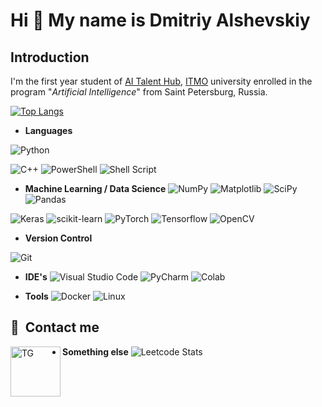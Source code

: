 Hi 👋 My name is Dmitriy Alshevskiy
===================================

Introduction
------------

I'm the first year student of [AI Talent Hub](https://ai.itmo.ru/), [ITMO](https://en.itmo.ru/en/) university enrolled in the program "_Artificial Intelligence_" from Saint Petersburg, Russia.

[![Top Langs](https://github-readme-stats.vercel.app/api/top-langs/?username=n0tmyself&layout=compact)](https://github.com/anuraghazra/github-readme-stats)

- **Languages**

![Python](https://img.shields.io/badge/python-3670A0?style=for-the-badge&logo=python&logoColor=ffdd54)

![C++](https://img.shields.io/badge/C%2B%2B-00599C?style=for-the-badge&logo=c%2B%2B&logoColor=white)
![PowerShell](https://img.shields.io/badge/PowerShell-%235391FE.svg?style=for-the-badge&logo=powershell&logoColor=white)
![Shell Script](https://img.shields.io/badge/shell_script-%23121011.svg?style=for-the-badge&logo=gnu-bash&logoColor=white)


- **Machine Learning / Data Science**
![NumPy](https://img.shields.io/badge/numpy-%23013243.svg?style=for-the-badge&logo=numpy&logoColor=white)
![Matplotlib](https://img.shields.io/badge/Matplotlib-%23ffffff.svg?style=for-the-badge&logo=Matplotlib&logoColor=black)
![SciPy](https://img.shields.io/badge/SciPy-%230C55A5.svg?style=for-the-badge&logo=scipy&logoColor=%white)
![Pandas](https://img.shields.io/badge/pandas-%23150458.svg?style=for-the-badge&logo=pandas&logoColor=white)

![Keras](https://img.shields.io/badge/Keras-FF0000?style=for-the-badge&logo=keras&logoColor=white)
![scikit-learn](https://img.shields.io/badge/scikit--learn-%23F7931E.svg?style=for-the-badge&logo=scikit-learn&logoColor=white)
![PyTorch](https://img.shields.io/badge/PyTorch-%23EE4C2C.svg?style=for-the-badge&logo=PyTorch&logoColor=white)
![Tensorflow](https://img.shields.io/badge/TensorFlow-FF6F00?style=for-the-badge&logo=tensorflow&logoColor=white)
![OpenCV](https://img.shields.io/badge/OpenCV-27338e?style=for-the-badge&logo=OpenCV&logoColor=white)

- **Version Control**

![Git](https://img.shields.io/badge/git-%23F05033.svg?style=for-the-badge&logo=git&logoColor=white)

- **IDE's**
![Visual Studio Code](https://img.shields.io/badge/Visual%20Studio%20Code-0078d7.svg?style=for-the-badge&logo=visual-studio-code&logoColor=white)
![PyCharm](https://img.shields.io/badge/pycharm-143?style=for-the-badge&logo=pycharm&logoColor=black&color=black&labelColor=green)
![Colab](https://img.shields.io/badge/Colab-F9AB00?style=for-the-badge&logo=googlecolab&color=525252)

- **Tools**
![Docker](https://img.shields.io/badge/docker-%230db7ed.svg?style=for-the-badge&logo=docker&logoColor=white)
![Linux](https://img.shields.io/badge/Linux-FCC624?style=for-the-badge&logo=linux&logoColor=black)

## 📱&nbsp; Contact me
[<img align="left" alt="TG" width="80px" src="https://img.icons8.com/?size=100&id=119322&format=png&color=000000"/>][tg]

[tg]: https://t.me/papa_guru

- **Something else**
![Leetcode Stats](https://leetcard.jacoblin.cool/n0tmyself)
